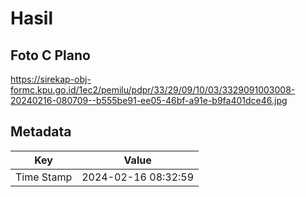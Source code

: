 # Hasil

## Foto C Plano

https://sirekap-obj-formc.kpu.go.id/1ec2/pemilu/pdpr/33/29/09/10/03/3329091003008-20240216-080709--b555be91-ee05-46bf-a91e-b9fa401dce46.jpg


## Metadata

| Key        | Value               |
| ---------- | ------------------- |
| Time Stamp | 2024-02-16 08:32:59 |



